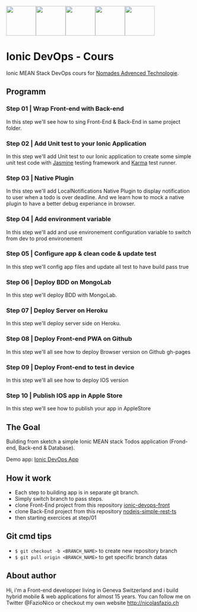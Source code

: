 <!--
@Author: Nicolas Fazio <webmaster-fazio>
@Date:   09-04-2017
@Email:  contact@nicolasfazio.ch
@Last modified by:   webmaster-fazio
@Last modified time: 10-04-2017
-->

<img src="http://cloudoki.com/images/frameworks/ionic.png" width="80"><img src="https://live.zoomdata.com/zoomdata/service/connection/types/icon/MONGO_MONGO?v=$%7Btimestamp%7D" width="80"><img src="http://apps.octoconsulting.com/images/expressIcon.png" width="80"><img src="https://material.angularjs.org/latest/img/icons/angular-logo.svg" width="80"><img src="http://code.runnable.com/images/provider-icons/icon-node.js.svg" width="80">

# Ionic DevOps - Cours
Ionic MEAN Stack DevOps cours for [Nomades Advenced Technologie](http://nomades.ch).

## Programm

### Step 01 | Wrap Front-end with Back-end
In this step we'll see how to sing Front-End & Back-End in same project folder.

### Step 02 | Add Unit test to your Ionic Application
In this step we'll add Unit test to our Ionic application to create some simple unit test code with [Jasmine](https://jasmine.github.io/) testing framework and [Karma](https://karma-runner.github.io/1.0/index.html) test runner.

### Step 03 | Native Plugin
In this step we'll add LocalNotifications Native Plugin to display notification to  user when a todo is over deadline. And we learn how to mock a native plugin to have a better debug experiance in browser.

### Step 04 | Add environment variable
In this step we'll add and use environement configuration variable to switch from dev to prod environement

### Step 05 | Configure app & clean code & update test
In this step we'll config app files and update all test to have build pass true

### Step 06 | Deploy BDD on MongoLab
In this step we'll deploy BDD with MongoLab.

### Step 07 | Deploy Server on Heroku
In this step we'll deploy server side on Heroku.

### Step 08 | Deploy Front-end PWA on Github
In this step we'll all see how to deploy Browser version on Github gh-pages

### Step 09 | Deploy Front-end to test in device
In this step we'll all see how to deploy IOS version

### Step 10 | Publish IOS app in Apple Store
In this step we'll see how to publish your app in AppleStore


## The Goal
Building from sketch a simple Ionic MEAN stack Todos application (Frond-end, Back-end & Database).

Demo app: [Ionic DevOps App](https://fazionico.github.io/ionic-devops-cours/)

## How it work
- Each step to building app is in separate git branch.
- Simply switch branch to pass steps.
- clone Front-End project from this repository [ionic-devops-front](https://github.com/FazioNico/ionic-devops-front)
- clone Back-End project from this repository [nodejs-simple-rest-ts](https://github.com/FazioNico/nodejs-simple-rest-ts)
- then starting exercices at step/01

## Git cmd tips
- `$ git checkout -b <BRANCH_NAME>` to create new repository branch
- `$ git pull origin <BRANCH_NAME>` to get specific branch datas

## About author
Hi, i'm a Front-end developper living in Geneva Switzerland and i build hybrid mobile & web applications for almost 15 years. You can follow me on Twitter @FazioNico or checkout my own website http://nicolasfazio.ch
